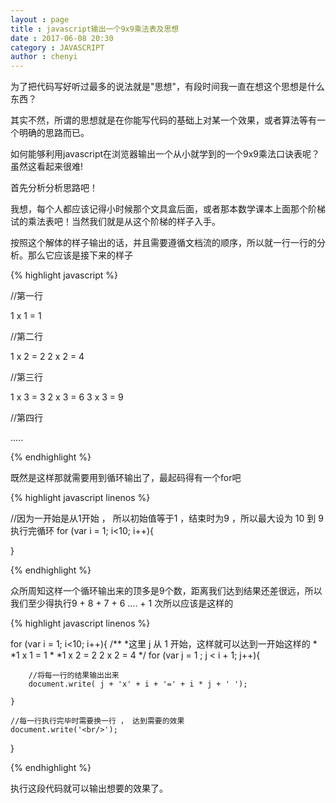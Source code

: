 ```yaml
---
layout : page
title : javascript输出一个9x9乘法表及思想
date : 2017-06-08 20:30
category : JAVASCRIPT
author : chenyi
---
```


为了把代码写好听过最多的说法就是"思想"，有段时间我一直在想这个思想是什么东西？


其实不然，所谓的思想就是在你能写代码的基础上对某一个效果，或者算法等有一个明确的思路而已。


如何能够利用javascript在浏览器输出一个从小就学到的一个9x9乘法口诀表呢？虽然这看起来很难!


首先分析分析思路吧！

我想，每个人都应该记得小时候那个文具盒后面，或者那本数学课本上面那个阶梯试的乘法表吧！当然我们就是从这个阶梯的样子入手。

按照这个解体的样子输出的话，并且需要遵循文档流的顺序，所以就一行一行的分析。那么它应该是接下来的样子

{% highlight javascript %}

//第一行

1 x 1 = 1

//第二行

1 x 2 = 2   2 x 2 = 4

//第三行

1 x 3 = 3   2 x 3 = 6  3 x 3 = 9

//第四行

.....

{% endhighlight %}

既然是这样那就需要用到循环输出了，最起码得有一个for吧


{% highlight javascript linenos %}

//因为一开始是从1开始 ， 所以初始值等于1 ，结束时为9 ，所以最大设为 10 到 9 执行完循环
for (var i = 1; i<10; i++){
	
}

{% endhighlight %}

众所周知这样一个循环输出来的顶多是9个数，距离我们达到结果还差很远，所以我们至少得执行9 + 8 + 7 + 6 .... + 1 次所以应该是这样的


{% highlight javascript linenos %}

for (var i = 1; i<10; i++){
	/**
	 *这里 j 从 1 开始，这样就可以达到一开始这样的 
	 *
	 *1 x 1 = 1
	 *
	 *1 x 2 = 2  2 x 2 = 4
	 */
	for (var j = 1 ; j < i + 1; j++){
	
		//将每一行的结果输出出来
		document.write( j + 'x' + i + '=' + i * j + ' ');
		
	}	
	
	//每一行执行完毕时需要换一行 ， 达到需要的效果
	document.write('<br/>');
}

{% endhighlight %}

执行这段代码就可以输出想要的效果了。